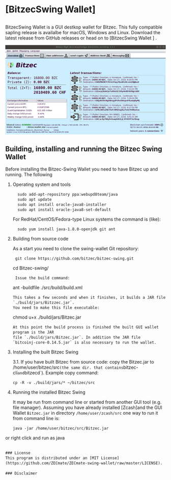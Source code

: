 # [BitzecSwing Wallet]
##  

BitzecSwing Wallet is a GUI destkop wallet for Bitzec. This fully compatible sapling release is availalbe for macOS, Windows and Linux. Download the latest release from GitHub releases or head on to [BitzecSwing Wallet ]  .

![Screenshot](https://github.com/bitzec/bitzec-swing/blob/master/docs/zecmate.png "Main Window")


 ## Building, installing and running the Bitzec Swing Wallet

Before installing the Bitzec-Swing Wallet you need to have Bitzec up and running. The following



1. Operating system and tools


   ```
     sudo add-apt-repository ppa:webupd8team/java
     sudo apt update
     sudo apt install oracle-java8-installer
     sudo apt install oracle-java8-set-default
   ```
   For RedHat/CentOS/Fedora-type Linux systems the command is (like):
   ```
     sudo yum install java-1.8.0-openjdk git ant
   ```


2. Building from source code

   As a start you need to clone the  swing-wallet Git repository:
   ```
    git clone https://github.com/bitzec/bitzec-swing.git
   ```
    cd Bitzec-swing/
   
   ```
    Issue the build command:
   ```
   ant -buildfile ./src/build/build.xml
   ```
   This takes a few seconds and when it finishes, it builds a JAR file `./build/jars/Bitzzec.jar`.
   You need to make this file executable:
   ```
   chmod u+x ./build/jars/Bitzec.jar
   ```
   At this point the build process is finished the built GUI wallet program is the JAR
   file `./build/jars/Bitzec.jar`. In addition the JAR file
   `bitcoinj-core-0.14.5.jar` is also necessary to run the wallet.

3. Installing the built Bitzec Swing

   3.1. If you have built Bitzec from source code:
    copy the Bitzec.jar to  /home/user/bitzec/src` (the same dir. that contains `bitzec-cli` and `bitzecd`). Example copy command:
      ```
    cp -R -v ./build/jars/* ~/bitzec/src    
      ```

4. Running the installed Bitzec Swing

   It may be run from command line or started from another GUI tool (e.g. file manager).
   Assuming you have already installed [Zcash]and the GUI Wallet `Bitzec.jar` in
   directory `/home/user/zcash/src` one way to run it from command line is:
   ```
   java -jar /home/user/bitzec/src/Bitzec.jar
   ```
 or right click and run as java
   ```

### License
This program is distributed under an [MIT License](https://github.com/ZECmate/ZECmate-swing-wallet/raw/master/LICENSE).

### Disclaimer
